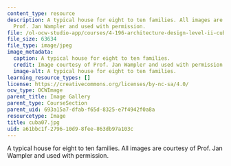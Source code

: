 ```yaml
---
content_type: resource
description: A typical house for eight to ten families. All images are courtesy of
  Prof. Jan Wampler and used with permission.
file: /ol-ocw-studio-app/courses/4-196-architecture-design-level-ii-cuba-studio-spring-2004/a61bbc1f279610d98fee863db97a103c_cuba07.jpg
file_size: 63634
file_type: image/jpeg
image_metadata:
  caption: A typical house for eight to ten families.
  credit: Image courtesy of Prof. Jan Wampler and used with permission.
  image-alt: A typical house for eight to ten families.
learning_resource_types: []
license: https://creativecommons.org/licenses/by-nc-sa/4.0/
ocw_type: OCWImage
parent_title: Image Gallery
parent_type: CourseSection
parent_uid: 693a15a7-dfab-f65d-8325-e7f4942f0a8a
resourcetype: Image
title: cuba07.jpg
uid: a61bbc1f-2796-10d9-8fee-863db97a103c
---
```

A typical house for eight to ten families. All images are courtesy of Prof. Jan Wampler and used with permission.
